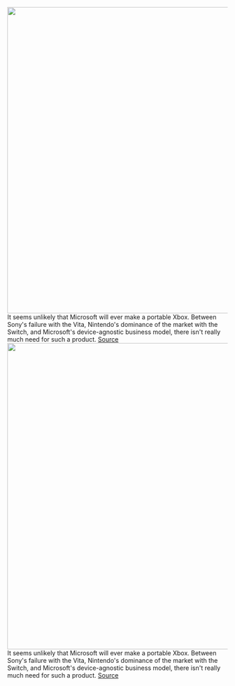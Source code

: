 <img src='https://cdn.vox-cdn.com/thumbor/DNqF_KR12Fg-b-k_qNAglAVn-Mo=/0x0:2040x1360/1200x800/filters:focal(857x517:1183x843)/cdn.vox-cdn.com/uploads/chorus_image/image/70415398/IMG_1853.0.jpg' width='700px' /><br/>
It seems unlikely that Microsoft will ever make a portable Xbox. Between Sony's failure with the Vita, Nintendo's dominance of the market with the Switch, and Microsoft's device-agnostic business model, there isn't really much need for such a product.
<a href='https://www.theverge.com/2022/1/21/22894588/nacon-rig-mg-x-review-xbox-mobile-controller'> Source <a/><img src='https://cdn.vox-cdn.com/thumbor/DNqF_KR12Fg-b-k_qNAglAVn-Mo=/0x0:2040x1360/1200x800/filters:focal(857x517:1183x843)/cdn.vox-cdn.com/uploads/chorus_image/image/70415398/IMG_1853.0.jpg' width='700px' /><br/>
It seems unlikely that Microsoft will ever make a portable Xbox. Between Sony's failure with the Vita, Nintendo's dominance of the market with the Switch, and Microsoft's device-agnostic business model, there isn't really much need for such a product.
<a href='https://www.theverge.com/2022/1/21/22894588/nacon-rig-mg-x-review-xbox-mobile-controller'> Source <a/>